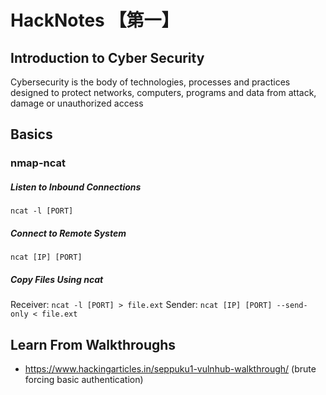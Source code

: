 # HackNotes 【第一】

## Introduction to Cyber Security

Cybersecurity is the body of technologies, processes and practices designed to protect networks, computers, programs and data from attack, damage or unauthorized access

## Basics

### nmap-ncat
##### Listen to Inbound Connections
`ncat -l [PORT]`
##### Connect to Remote System
`ncat [IP] [PORT]`
##### Copy Files Using ncat
Receiver: `ncat -l [PORT] > file.ext`
Sender: `ncat [IP] [PORT] --send-only < file.ext`

## Learn From Walkthroughs
- https://www.hackingarticles.in/seppuku1-vulnhub-walkthrough/ (brute forcing basic authentication)
